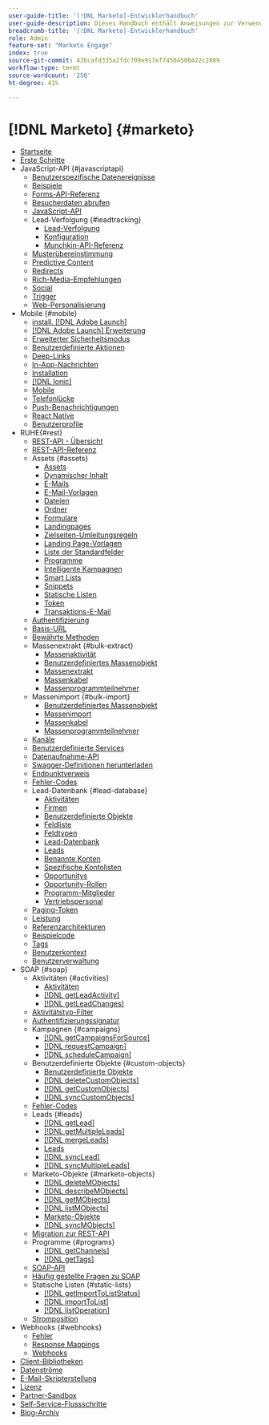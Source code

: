 ```yaml
---
user-guide-title: '[!DNL Marketo]-Entwicklerhandbuch'
user-guide-description: Dieses Handbuch enthält Anweisungen zur Verwendung von  [!DNL Marketo] -APIs.
breadcrumb-title: '[!DNL Marketo]-Entwicklerhandbuch'
role: Admin
feature-set: "Marketo Engage"
index: true
source-git-commit: 43bcafd335a2fdc709e917ef74504500422c2889
workflow-type: tm+mt
source-wordcount: '250'
ht-degree: 41%

---
```



# [!DNL Marketo] {#marketo}

- [Startseite](home.md)
- [Erste Schritte](getting-started.md)
- JavaScript-API {#javascriptapi}
   - [Benutzerspezifische Datenereignisse](javascript-api/custom-data-events.md)
   - [Beispiele](javascript-api/examples.md)
   - [Forms-API-Referenz](javascript-api/forms-api-reference.md)
   - [Besucherdaten abrufen](javascript-api/get-visitor-data.md)
   - [JavaScript-API](javascript-api/javascript-api.md)
   - Lead-Verfolgung {#leadtracking}
      - [Lead-Verfolgung](javascript-api/lead-tracking.md)
      - [Konfiguration](javascript-api/configuration.md)
      - [Munchkin-API-Referenz](javascript-api/api-reference.md)
   - [Musterübereinstimmung](javascript-api/pattern-match.md)
   - [Predictive Content](javascript-api/predictive-content.md)
   - [Redirects](javascript-api/redirect.md)
   - [Rich-Media-Empfehlungen](javascript-api/rich-media-recommendation.md)
   - [Social](javascript-api/social.md)
   - [Trigger](javascript-api/triggers.md)
   - [Web-Personalisierung](javascript-api/web-personalization.md)
- Mobile {#mobile}
   - [install. [!DNL Adobe Launch] ](mobile/adobe-launch-extension-installation.md)
   - [[!DNL Adobe Launch] Erweiterung](mobile/adobe-launch-extension.md)
   - [Erweiterter Sicherheitsmodus](mobile/advanced-security-access-mode.md)
   - [Benutzerdefinierte Aktionen](mobile/custom-actions.md)
   - [Deep-Links](mobile/enabling-deep-links-in-your-app.md)
   - [In-App-Nachrichten](mobile/in-app-messages.md)
   - [Installation](mobile/installation.md)
   - [[!DNL Ionic]](mobile/ionic.md)
   - [Mobile](mobile/mobile.md)
   - [Telefonlücke](mobile/phonegap.md)
   - [Push-Benachrichtigungen](mobile/push-notifications.md)
   - [React Native](mobile/react-native.md)
   - [Benutzerprofile](mobile/user-profiles.md)
- RUHE{#rest}
   - [REST-API - Übersicht](rest-api/rest-api.md)
   - [REST-API-Referenz](https://developer.adobe.com/marketo-apis/)
   - Assets {#assets}
      - [Assets](rest-api/assets.md)
      - [Dynamischer Inhalt](rest-api/dynamic-content.md)
      - [E-Mails](rest-api/emails.md)
      - [E-Mail-Vorlagen](rest-api/email-templates.md)
      - [Dateien](rest-api/files.md)
      - [Ordner](rest-api/folders.md)
      - [Formulare](rest-api/forms.md)
      - [Landingpages](rest-api/landing-pages.md)
      - [Zielseiten-Umleitungsregeln](rest-api/landing-page-redirect-rules.md)
      - [Landing Page-Vorlagen](rest-api/landing-page-templates.md)
      - [Liste der Standardfelder](rest-api/list-of-standard-fields.md)
      - [Programme](rest-api/programs.md)
      - [Intelligente Kampagnen](rest-api/smart-campaigns.md)
      - [Smart Lists](rest-api/smart-lists.md)
      - [Snippets](rest-api/snippets.md)
      - [Statische Listen](rest-api/static-lists.md)
      - [Token](rest-api/tokens.md)
      - [Transaktions-E-Mail](rest-api/transactional-email.md)
   - [Authentifizierung](rest-api/authentication.md)
   - [Basis-URL](rest-api/base-url.md)
   - [Bewährte Methoden](rest-api/marketo-integration-best-practices.md)
   - Massenextrakt {#bulk-extract}
      - [Massenaktivität](rest-api/bulk-activity-extract.md)
      - [Benutzerdefiniertes Massenobjekt](rest-api/bulk-custom-object-extract.md)
      - [Massenextrakt](rest-api/bulk-extract.md)
      - [Massenkabel](rest-api/bulk-lead-extract.md)
      - [Massenprogrammteilnehmer](rest-api/bulk-program-member-extract.md)
   - Massenimport {#bulk-import}
      - [Benutzerdefiniertes Massenobjekt](rest-api/bulk-custom-object-import.md)
      - [Massenimport](rest-api/bulk-import.md)
      - [Massenkabel](rest-api/bulk-lead-import.md)
      - [Massenprogrammteilnehmer](rest-api/bulk-program-member-import.md)
   - [Kanäle](rest-api/channels.md)
   - [Benutzerdefinierte Services](rest-api/custom-services.md)
   - [Datenaufnahme-API](rest-api/data-ingestion.md)
   - [Swagger-Definitionen herunterladen](rest-api/swagger.md)
   - [Endpunktverweis](rest-api/endpoint-reference.md)
   - [Fehler-Codes](rest-api/error-codes.md)
   - Lead-Datenbank {#lead-database}
      - [Aktivitäten](rest-api/activities.md)
      - [Firmen](rest-api/companies.md)
      - [Benutzerdefinierte Objekte](rest-api/custom-objects.md)
      - [Feldliste](rest-api/fields.md)
      - [Feldtypen](rest-api/field-types.md)
      - [Lead-Datenbank](rest-api/lead-database.md)
      - [Leads](rest-api/leads.md)
      - [Benannte Konten](rest-api/named-accounts.md)
      - [Spezifische Kontolisten](rest-api/named-account-lists.md)
      - [Opportunitys](rest-api/opportunities.md)
      - [Opportunity-Rollen](rest-api/opportunity-roles.md)
      - [Programm-Mitglieder](rest-api/program-members.md)
      - [Vertriebspersonal](rest-api/sales-persons.md)
   - [Paging-Token](rest-api/paging-tokens.md)
   - [Leistung](rest-api/performance.md)
   - [Referenzarchitekturen](rest-api/reference-architectures.md)
   - [Beispielcode](https://github.com/Marketo/REST-Sample-Code)
   - [Tags](rest-api/tags.md)
   - [Benutzerkontext](rest-api/user-context.md)
   - [Benutzerverwaltung](rest-api/user-management.md)
- SOAP {#soap}
   - Aktivitäten {#activities}
      - [Aktivitäten](soap-api/activities.md)
      - [[!DNL getLeadActivity]](soap-api/getleadactivity.md)
      - [[!DNL getLeadChanges]](soap-api/getleadchanges.md)
   - [Aktivitätstyp-Filter](soap-api/activity-type-filters.md)
   - [Authentifizierungssignatur](soap-api/authentication-signature.md)
   - Kampagnen {#campaigns}
      - [[!DNL getCampaignsForSource]](soap-api/getcampaignsforsource.md)
      - [[!DNL requestCampaign]](soap-api/requestcampaign.md)
      - [[!DNL scheduleCampaign]](soap-api/schedulecampaign.md)
   - Benutzerdefinierte Objekte {#custom-objects}
      - [Benutzerdefinierte Objekte](soap-api/custom-objects.md)
      - [[!DNL deleteCustomObjects]](soap-api/deletecustomobjects.md)
      - [[!DNL getCustomObjects]](soap-api/getcustomobjects.md)
      - [[!DNL syncCustomObjects]](soap-api/synccustomobjects.md)
   - [Fehler-Codes](soap-api/error-codes.md)
   - Leads {#leads}
      - [[!DNL getLead]](soap-api/getlead.md)
      - [[!DNL getMultipleLeads]](soap-api/getmultipleleads.md)
      - [[!DNL mergeLeads]](soap-api/mergeleads.md)
      - [Leads](soap-api/leads.md)
      - [[!DNL syncLead]](soap-api/synclead.md)
      - [[!DNL syncMultipleLeads]](soap-api/syncmultipleleads.md)
   - Marketo-Objekte {#marketo-objects}
      - [[!DNL deleteMObjects]](soap-api/deletemobjects.md)
      - [[!DNL describeMObjects]](soap-api/describemobject.md)
      - [[!DNL getMObjects]](soap-api/getmobjects.md)
      - [[!DNL listMObjects]](soap-api/listmobjects.md)
      - [Marketo-Objekte](soap-api/marketo-objects.md)
      - [[!DNL syncMObjects]](soap-api/syncmobjects.md)
   - [Migration zur REST-API](soap-api/migration.md)
   - Programme {#programs}
      - [[!DNL getChannels]](soap-api/getchannels.md)
      - [[!DNL getTags]](soap-api/gettags.md)
   - [SOAP-API](soap-api/soap-api.md)
   - [Häufig gestellte Fragen zu SOAP](soap-api/soap-faq.md)
   - Statische Listen {#static-lists}
      - [[!DNL getImportToListStatus]](soap-api/getimporttoliststatus.md)
      - [[!DNL importToList]](soap-api/importtolist.md)
      - [[!DNL listOperation]](soap-api/listoperation.md)
   - [Stromposition](soap-api/stream-position.md)
- Webhooks {#webhooks}
   - [Fehler](webhooks/errors.md)
   - [Response Mappings](webhooks/response-mappings.md)
   - [Webhooks](webhooks/webhooks.md)
- [Client-Bibliotheken](https://github.com/Marketo/Community-Supported-Client-Libraries)
- [Datenströme](https://developer.adobe.com/events/docs/guides/using/marketo/marketo-data-streams/)
- [E-Mail-Skripterstellung](email-scripting.md)
- [Lizenz](api-license.md)
- [Partner-Sandbox](partner-sandbox.md)
- [Self-Service-Flussschritte](self-service-flow-steps.md)
- [Blog-Archiv](blog.md)
